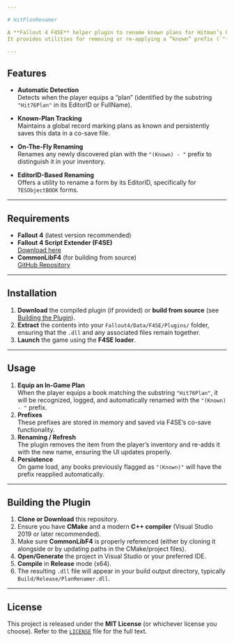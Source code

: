 ```yaml
---

# HitPlanRenamer

A **Fallout 4 F4SE** helper plugin to rename known plans for Hitman’s Fallout 76 settlement object port.  
It provides utilities for removing or re-applying a “known” prefix (`"(Known) - "`) to plans, as well as storing and restoring known-plan states across saves.

---
```


## Features

- **Automatic Detection**  
  Detects when the player equips a “plan” (identified by the substring `"Hit76Plan"` in its EditorID or FullName).

- **Known-Plan Tracking**  
  Maintains a global record marking plans as known and persistently saves this data in a co-save file.

- **On-The-Fly Renaming**  
  Renames any newly discovered plan with the `"(Known) - "` prefix to distinguish it in your inventory.

- **EditorID-Based Renaming**  
  Offers a utility to rename a form by its EditorID, specifically for `TESObjectBOOK` forms.

---

## Requirements

- **Fallout 4** (latest version recommended)  
- **Fallout 4 Script Extender (F4SE)**  
  [Download here](https://f4se.silverlock.org/)  
- **CommonLibF4** (for building from source)  
  [GitHub Repository](https://github.com/Ryan-rsm-McKenzie/CommonLibF4)

---

## Installation

1. **Download** the compiled plugin (if provided) or **build from source** (see [Building the Plugin](#building-the-plugin)).  
2. **Extract** the contents into your `Fallout4/Data/F4SE/Plugins/` folder, ensuring that the `.dll` and any associated files remain together.  
3. **Launch** the game using the **F4SE loader**.

---

## Usage

1. **Equip an In-Game Plan**  
   When the player equips a book matching the substring `"Hit76Plan"`, it will be recognized, logged, and automatically renamed with the `"(Known) - "` prefix.  
2. **Prefixes**  
   These prefixes are stored in memory and saved via F4SE’s co-save functionality.  
3. **Renaming / Refresh**  
   The plugin removes the item from the player’s inventory and re-adds it with the new name, ensuring the UI updates properly.  
4. **Persistence**  
   On game load, any books previously flagged as `"(Known)"` will have the prefix reapplied automatically.

---

## Building the Plugin

1. **Clone or Download** this repository.  
2. Ensure you have **CMake** and a modern **C++ compiler** (Visual Studio 2019 or later recommended).  
3. Make sure **CommonLibF4** is properly referenced (either by cloning it alongside or by updating paths in the CMake/project files).  
4. **Open/Generate** the project in Visual Studio or your preferred IDE.  
5. **Compile** in **Release** mode (x64).  
6. The resulting `.dll` file will appear in your build output directory, typically `Build/Release/PlanRenamer.dll`.

---

## License

This project is released under the **MIT License** (or whichever license you choose). Refer to the [`LICENSE`](LICENSE) file for the full text.

